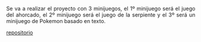 <div align="justify">


Se va a realizar el proyecto con 3 minijuegos, el 1º minijuego será el juego del ahorcado, el 2º minijuego será el juego de la serpiente y el 3º será un minijuego de Pokemon basado en texto.

<a href= "https://github.com/Yared70/Minijuegos/wiki">repositorio</a>
  
  <div>
